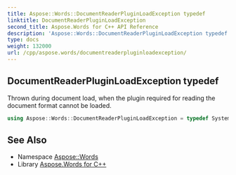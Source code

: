 ```yaml
---
title: Aspose::Words::DocumentReaderPluginLoadException typedef
linktitle: DocumentReaderPluginLoadException
second_title: Aspose.Words for C++ API Reference
description: 'Aspose::Words::DocumentReaderPluginLoadException typedef. Thrown during document load, when the plugin required for reading the document format cannot be loaded in C++.'
type: docs
weight: 132000
url: /cpp/aspose.words/documentreaderpluginloadexception/
---
```

## DocumentReaderPluginLoadException typedef


Thrown during document load, when the plugin required for reading the document format cannot be loaded.

```cpp
using Aspose::Words::DocumentReaderPluginLoadException = typedef System::ExceptionWrapper<Details_DocumentReaderPluginLoadException>
```

## See Also

* Namespace [Aspose::Words](../)
* Library [Aspose.Words for C++](../../)
